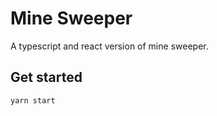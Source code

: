# Mine Sweeper

A typescript and react version of mine sweeper.

## Get started

```
yarn start
```
